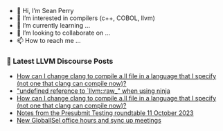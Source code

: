 - 👋 Hi, I’m Sean Perry
- 👀 I’m interested in compilers (c++, COBOL, llvm)
- 🌱 I’m currently learning ...
- 💞️ I’m looking to collaborate on ...
- 📫 How to reach me ...

<!---
s66perry/s66perry is a ✨ special ✨ repository because its `README.md` (this file) appears on your GitHub profile.
You can click the Preview link to take a look at your changes.
--->
### 📕 Latest LLVM Discourse Posts

<!-- DISCOURSE-LLVM:START -->
- [How can I change clang to compile a.ll file in a language that I specify &lpar;not one that clang can compile now&rpar;?](https://discourse.llvm.org/t/how-can-i-change-clang-to-compile-a-ll-file-in-a-language-that-i-specify-not-one-that-clang-can-compile-now/74311#post_2)
- [&quot;undefined reference to `llvm::raw_&quot; when using ninja](https://discourse.llvm.org/t/undefined-reference-to-llvm-raw-when-using-ninja/74263#post_6)
- [How can I change clang to compile a.ll file in a language that I specify &lpar;not one that clang can compile now&rpar;?](https://discourse.llvm.org/t/how-can-i-change-clang-to-compile-a-ll-file-in-a-language-that-i-specify-not-one-that-clang-can-compile-now/74311#post_1)
- [Notes from the Presubmit Testing roundtable 11 October 2023](https://discourse.llvm.org/t/notes-from-the-presubmit-testing-roundtable-11-october-2023/74247?page=2#post_21)
- [New GlobalISel office hours and sync up meetings](https://discourse.llvm.org/t/new-globalisel-office-hours-and-sync-up-meetings/74162#post_5)
<!-- DISCOURSE-LLVM:END -->
